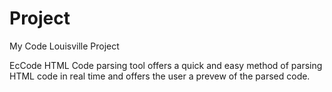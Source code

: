 # Project
My Code Louisville Project

EcCode HTML Code parsing tool offers a quick and easy method of parsing 
HTML code in real time and offers the user a prevew of the parsed code.
